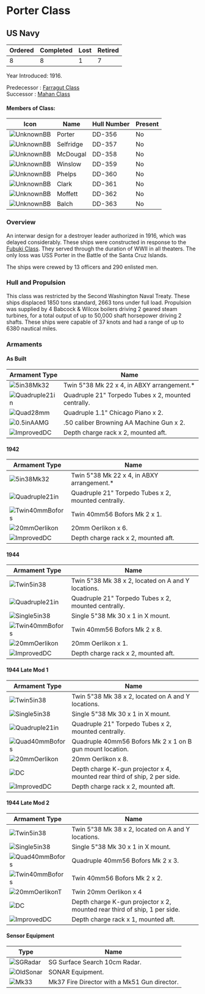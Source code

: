 # Porter Class
## US Navy

Ordered | Completed | Lost | Retired
 ------ | ------ | ------ | ------ 
8 | 8 | 1 | 7 <br/>
 
Year Introduced: 1916. <br/>
 
Predecessor : [Farragut Class](/History/FarragutClass.md) <br/>
Successor : [Mahan Class](/History/MahanClass.md) <br/>

#### Members of Class: <br/>
Icon | Name | Hull Number | Present
| ------ | ------ | ------ |  ------ |
![UnknownBB](/Icons/Ship/UnknownDD.png) | Porter | DD-356 | No <br/>
![UnknownBB](/Icons/Ship/UnknownDD.png) | Selfridge | DD-357 | No <br/>
![UnknownBB](/Icons/Ship/UnknownDD.png) | McDougal | DD-358 | No <br/>
![UnknownBB](/Icons/Ship/UnknownDD.png) | Winslow | DD-359 | No <br/>
![UnknownBB](/Icons/Ship/UnknownDD.png) | Phelps | DD-360 | No <br/>
![UnknownBB](/Icons/Ship/UnknownDD.png) | Clark | DD-361 | No <br/>
![UnknownBB](/Icons/Ship/UnknownDD.png) | Moffett | DD-362 | No <br/>
![UnknownBB](/Icons/Ship/UnknownDD.png) | Balch | DD-363 | No <br/>

### Overview

An interwar design for a destroyer leader authorized in 1916, which was delayed considerably. These ships were constructed in response to the [Fubuki Class](/History/FubukiClass.md). They served through the duration of WWII in all theaters. The only loss was USS Porter in the Battle of the Santa Cruz Islands.

The ships were crewed by 13 officers and 290 enlisted men. <br/>

### Hull and Propulsion

This class was restricted by the Second Washington Naval Treaty. These ships displaced 1850 tons standard, 2663 tons under full load. Propulsion was supplied by 4 Babcock & Wilcox boilers driving 2 geared steam turbines, for a total output of up to 50,000 shaft horsepower driving 2 shafts. These ships were capable of 37 knots and had a range of up to 6380 nautical miles.

### Armaments

#### As Built

Armament Type | Name |
 ------ | ------ |
![5in38Mk32](/Icons/Equipment/Guns/DD/5in38Mk32.png) | Twin 5"38 Mk 22 x 4, in ABXY arrangement.*
![Quadruple21in](/Icons/Equipment/Torpedo/Surface/21inQuadrupleUSN.png) | Quadruple 21" Torpedo Tubes x 2, mounted centrally.
![Quad28mm](/Icons/Equipment/AA/Quad1in.png) | Quadruple 1.1" Chicago Piano x 2.
![0.5inAAMG](/Icons/Equipment/AA/0.5inAAMG.png) | .50 caliber Browning AA Machine Gun x 2.
![ImprovedDC](/Icons/Equipment/Auxiliary/ImprovedDepthCharge.png) | Depth charge rack x 2, mounted aft. <br/>

#### 1942

Armament Type | Name |
 ------ | ------ |
![5in38Mk32](/Icons/Equipment/Guns/DD/5in38Mk32.png) | Twin 5"38 Mk 22 x 4, in ABXY arrangement.*
![Quadruple21in](/Icons/Equipment/Torpedo/Surface/21inQuadrupleUSN.png) | Quadruple 21" Torpedo Tubes x 2, mounted centrally.
![Twin40mmBofors](/Icons/Equipment/AA/Twin40mmUSN.png) | Twin 40mm56 Bofors Mk 2 x 1.
![20mmOerlikon](/Icons/Equipment/AA/20mmOerlikon.png) | 20mm Oerlikon x 6.
![ImprovedDC](/Icons/Equipment/Auxiliary/ImprovedDepthCharge.png) | Depth charge rack x 2, mounted aft. <br/>

#### 1944

Armament Type | Name |
 ------ | ------ |
 ![Twin5in38](/Icons/Equipment/Guns/DD/5in38Mk38.png) | Twin 5"38 Mk 38 x 2, located on A and Y locations.
 ![Quadruple21in](/Icons/Equipment/Torpedo/Surface/21inQuadrupleUSN.png) | Quadruple 21" Torpedo Tubes x 2, mounted centrally.
 ![Single5in38](/Icons/Equipment/Guns/DD/5in38.png) | Single 5"38 Mk 30 x 1 in X mount.
![Twin40mmBofors](/Icons/Equipment/AA/Twin40mmUSN.png) | Twin 40mm56 Bofors Mk 2 x 8.
![20mmOerlikon](/Icons/Equipment/AA/20mmOerlikon.png) | 20mm Oerlikon x 1.
![ImprovedDC](/Icons/Equipment/Auxiliary/ImprovedDepthCharge.png) | Depth charge rack x 2, mounted aft. <br/>

#### 1944 Late Mod 1

Armament Type | Name |
 ------ | ------ |
 ![Twin5in38](/Icons/Equipment/Guns/DD/5in38Mk38.png) | Twin 5"38 Mk 38 x 2, located on A and Y locations.
 ![Single5in38](/Icons/Equipment/Guns/DD/5in38.png) | Single 5"38 Mk 30 x 1 in X mount.
![Quadruple21in](/Icons/Equipment/Torpedo/Surface/21inQuadrupleUSN.png) | Quadruple 21" Torpedo Tubes x 2, mounted centrally.
![Quad40mmBofors](/Icons/Equipment/AA/Quad40mmUSN.png) | Quadruple 40mm56 Bofors Mk 2 x 1 on B gun mount location.
![20mmOerlikon](/Icons/Equipment/AA/20mmOerlikon.png) | 20mm Oerlikon x 8.
![DC](/Icons/Equipment/Auxiliary/DepthCharge.png) | Depth charge K-gun projector x 4, mounted rear third of ship, 2 per side.
![ImprovedDC](/Icons/Equipment/Auxiliary/ImprovedDepthCharge.png) | Depth charge rack x 2, mounted aft. <br/>

#### 1944 Late Mod 2

Armament Type | Name |
 ------ | ------ |
 ![Twin5in38](/Icons/Equipment/Guns/DD/5in38Mk38.png) | Twin 5"38 Mk 38 x 2, located on A and Y locations.
 ![Single5in38](/Icons/Equipment/Guns/DD/5in38.png) | Single 5"38 Mk 30 x 1 in X mount.
![Quad40mmBofors](/Icons/Equipment/AA/Quad40mmUSN.png) | Quadruple 40mm56 Bofors Mk 2 x 3. <br/>
![Twin40mmBofors](/Icons/Equipment/AA/Twin40mmUSN.png) | Twin 40mm56 Bofors Mk 2 x 2.
![20mmOerlikonT](/Icons/Equipment/AA/20mmOerlikonT.png) | Twin 20mm Oerlikon x 4 <br/>
![DC](/Icons/Equipment/Auxiliary/DepthCharge.png) | Depth charge K-gun projector x 2, mounted rear third of ship, 1 per side.
![ImprovedDC](/Icons/Equipment/Auxiliary/ImprovedDepthCharge.png) | Depth charge rack x 1, mounted aft. <br/>

#### Sensor Equipment

Type | Name |
 ------ | ------ |
![SGRadar](/Icons/Equipment/Auxiliary/SGRadar.png) | SG Surface Search 10cm Radar. <br/>
![OldSonar](/Icons/Equipment/Auxiliary/OldSonar.png) | SONAR Equipment. <br/>
![Mk33](/Icons/Equipment/Auxiliary/Mk33FireDirector.png) | Mk37 Fire Director with a Mk51 Gun director. <br/>